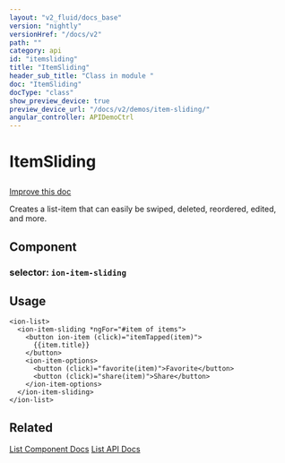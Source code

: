 ```yaml
---
layout: "v2_fluid/docs_base"
version: "nightly"
versionHref: "/docs/v2"
path: ""
category: api
id: "itemsliding"
title: "ItemSliding"
header_sub_title: "Class in module "
doc: "ItemSliding"
docType: "class"
show_preview_device: true
preview_device_url: "/docs/v2/demos/item-sliding/"
angular_controller: APIDemoCtrl 
---
```










<h1 class="api-title">
<a class="anchor" name="item-sliding" href="#item-sliding"></a>

ItemSliding






</h1>

<a class="improve-v2-docs" href='http://github.com/driftyco/ionic/edit/2.0//home/ubuntu/ionic/ionic/components/item/item-sliding.ts#L2'>
Improve this doc
</a>






<p>Creates a list-item that can easily be swiped, deleted, reordered, edited, and more.</p>


<h2><a class="anchor" name="Component" href="#Component"></a>Component</h2>
<h3>selector: <code>ion-item-sliding</code></h3>
<!-- @usage tag -->

<h2><a class="anchor" name="usage" href="#usage"></a>Usage</h2>

<pre><code class="lang-html">&lt;ion-list&gt;
  &lt;ion-item-sliding *ngFor=&quot;#item of items&quot;&gt;
    &lt;button ion-item (click)=&quot;itemTapped(item)&quot;&gt;
      {{item.title}}
    &lt;/button&gt;
    &lt;ion-item-options&gt;
      &lt;button (click)=&quot;favorite(item)&quot;&gt;Favorite&lt;/button&gt;
      &lt;button (click)=&quot;share(item)&quot;&gt;Share&lt;/button&gt;
    &lt;/ion-item-options&gt;
  &lt;/ion-item-sliding&gt;
&lt;/ion-list&gt;
</code></pre>




<!-- @property tags -->



<!-- instance methods on the class --><!-- related link -->

<h2><a class="anchor" name="related" href="#related"></a>Related</h2>

<a href='/docs/v2/components#lists'>List Component Docs</a>
<a href='../../list/List'>List API Docs</a><!-- end content block -->


<!-- end body block -->

